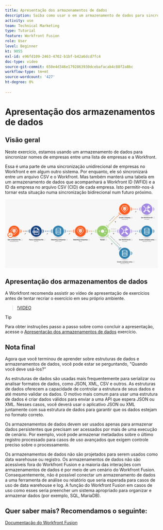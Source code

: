 ```yaml
---
title: Apresentação dos armazenamentos de dados
description: Saiba como usar o em um armazenamento de dados para sincronizar nomes de empresas entre uma lista de empresas e a Workfront usando [!DNL Adobe Workfront Fusion].
activity: use
team: Technical Marketing
type: Tutorial
feature: Workfront Fusion
role: User
level: Beginner
kt: 9055
exl-id: e96fd109-2463-4702-b1bf-b42a6dcd7fc4
doc-type: video
source-git-commit: 650e4d346e1792863930dcebafacab4c88f2a8bc
workflow-type: tm+mt
source-wordcount: '427'
ht-degree: 0%

---
```


# Apresentação dos armazenamentos de dados

## Visão geral

Neste exercício, estamos usando um armazenamento de dados para sincronizar nomes de empresas entre uma lista de empresas e a Workfront.

Essa é uma parte de uma sincronização unidirecional de empresas no Workfront e em algum outro sistema. Por enquanto, ele só sincronizará entre um arquivo CSV e o Workfront. Mas também manterá uma tabela em um armazenamento de dados que acompanhará a Workfront ID (WFID) e a ID da empresa no arquivo CSV (CID) de cada empresa. Isto permitir-nos-á tornar esta situação numa sincronização bidirecional num futuro próximo.

![Uma imagem de um cenário de Fusão](assets/data-structures-and-data-stores-2.png)

## Apresentação dos armazenamentos de dados

A Workfront recomenda assistir ao vídeo de apresentação de exercícios antes de tentar recriar o exercício em seu próprio ambiente.

>[!VIDEO](https://video.tv.adobe.com/v/335296/?quality=12&learn=on)

>[!TIP]
>
>Para obter instruções passo a passo sobre como concluir a apresentação, acesse o [Apresentação dos armazenamentos de dados](https://experienceleague.adobe.com/docs/workfront-learn/tutorials-workfront/fusion/exercises/data-stores.html?lang=en) exercício.


## Nota final

Agora que você terminou de aprender sobre estruturas de dados e armazenamentos de dados, você pode estar se perguntando, &quot;Quando você deve usá-los?&quot;

As estruturas de dados são usadas mais frequentemente para serializar ou analisar formatos de dados, como JSON, XML, CSV e outros. As estruturas de dados oferecem a capacidade de controlar a estrutura de seus dados e até mesmo validar os dados. O motivo mais comum para usar uma estrutura de dados é criar dados válidos para enviar a uma API que espera JSON ou XML. Nesses casos, você deverá usar o aplicativo JSON ou XML juntamente com sua estrutura de dados para garantir que os dados estejam no formato correto.

Os armazenamentos de dados devem ser usados apenas para armazenar dados persistentes que precisam ser acessados por mais de uma execução de cenário. Por exemplo, você pode armazenar metadados sobre o último registro processado para casos de uso avançados que exigem controle preciso sobre o processamento.

Os armazenamentos de dados não são projetados para serem usados como data warehouse ou registro. Os armazenamentos de dados não são acessíveis fora do Workfront Fusion e a maioria das interações com armazenamentos de dados é por meio de um cenário do Workfront Fusion. Consequentemente, não é possível conectar um armazenamento de dados a uma ferramenta de análise ou relatório que seria esperada para casos de uso de data warehouse e log. A função do Workfront Fusion em casos de uso como esses seria preencher um sistema apropriado para organizar e armazenar dados (por exemplo, SQL, MariaDB).

## Quer saber mais? Recomendamos o seguinte:

[Documentação do Workfront Fusion](https://experienceleague.adobe.com/docs/workfront/using/adobe-workfront-fusion/workfront-fusion-2.html?lang=en)

